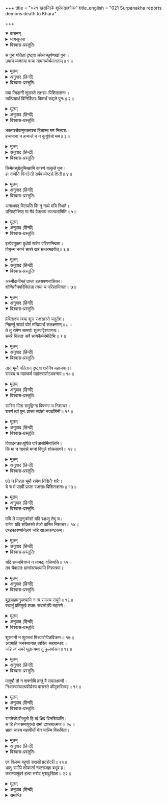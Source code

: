 +++
title = "०२१ खरान्तिके शूर्पणखाशोकः"
title_english = "021 Surpanakha reports demons death to Khara"

+++
<details open><summary>वाचनम्</summary>
<div caption="श्रीराम-हरिसीताराममूर्ति-घनपाठिभ्यां वचनम्" class="audioEmbed" src="https://archive.org/download/Ramayana-recitation-Sriram-harisItArAmamUrti-Ghanapaati-v2/Kanda_3/Kanda_3_ARK-021-Kharamthike_Shoorpanakaa_Shokaha_.mp3"></div>
</details>

<details><summary>भागसूचना</summary>

21. शूर्पणखाका खरके पास आकर उन राक्षसोंके वधका समाचार बताना और रामका भय दिखाकर उसे युद्धके लिये उत्तेजित करना
</details>

<details open><summary>विश्वास-प्रस्तुतिः</summary>

स पुनः पतितां दृष्ट्वा क्रोधाच्छूर्पणखां पुनः।  
उवाच व्यक्तया वाचा तामनर्थार्थमागताम्॥ १॥
</details>

<details><summary>मूलम्</summary>

स पुनः पतितां दृष्ट्वा क्रोधाच्छूर्पणखां पुनः।  
उवाच व्यक्तया वाचा तामनर्थार्थमागताम्॥ १॥
</details>

<details><summary>अनुवाद (हिन्दी)</summary>

शूर्पणखाको पुनः पृथ्वीपर पड़ी हुई देख अनर्थके लिये आयी हुई उस बहिनसे खरने क्रोधपूर्वक स्पष्ट वाणीमें फिर कहा—॥ १॥
</details>

<details open><summary>विश्वास-प्रस्तुतिः</summary>

मया त्विदानीं शूरास्ते राक्षसाः पिशिताशनाः।  
त्वत्प्रियार्थं विनिर्दिष्टाः किमर्थं रुद्यते पुनः॥ २॥
</details>

<details><summary>मूलम्</summary>

मया त्विदानीं शूरास्ते राक्षसाः पिशिताशनाः।  
त्वत्प्रियार्थं विनिर्दिष्टाः किमर्थं रुद्यते पुनः॥ २॥
</details>

<details><summary>अनुवाद (हिन्दी)</summary>

‘बहिन! मैंने तुम्हारा प्रिय करनेके लिये उस समय बहुत-से शूरवीर एवं मांसाहारी राक्षसोंको जानेकी आज्ञा दे दी थी, अब फिर तुम किसलिये रो रही हो?॥ २॥
</details>

<details open><summary>विश्वास-प्रस्तुतिः</summary>

भक्ताश्चैवानुरक्ताश्च हिताश्च मम नित्यशः।  
हन्यमाना न हन्यन्ते न न कुर्युर्वचो मम॥ ३॥
</details>

<details><summary>मूलम्</summary>

भक्ताश्चैवानुरक्ताश्च हिताश्च मम नित्यशः।  
हन्यमाना न हन्यन्ते न न कुर्युर्वचो मम॥ ३॥
</details>

<details><summary>अनुवाद (हिन्दी)</summary>

‘मैंने जिन राक्षसोंको भेजा था, वे मेरे भक्त, मुझमें अनुराग रखनेवाले और सदा मेरा हित चाहनेवाले हैं। वे किसीके मारनेपर भी मर नहीं सकते। उनके द्वारा मेरी आज्ञाका पालन न हो, यह भी सम्भव नहीं है॥ ३॥
</details>

<details open><summary>विश्वास-प्रस्तुतिः</summary>

किमेतच्छ्रोतुमिच्छामि कारणं यत्कृते पुनः।  
हा नाथेति विनर्दन्ती सर्पवच्चेष्टसे क्षितौ॥ ४॥
</details>

<details><summary>मूलम्</summary>

किमेतच्छ्रोतुमिच्छामि कारणं यत्कृते पुनः।  
हा नाथेति विनर्दन्ती सर्पवच्चेष्टसे क्षितौ॥ ४॥
</details>

<details><summary>अनुवाद (हिन्दी)</summary>

‘फिर ऐसा कौन-सा कारण उपस्थित हो गया, जिसके लिये तुम ‘हा नाथ’ की पुकार मचाती हुई साँपकी तरह धरतीपर लोट रही हो। मैं उसे सुनना चाहता हूँ॥ ४॥
</details>

<details open><summary>विश्वास-प्रस्तुतिः</summary>

अनाथवद् विलपसि किं नु नाथे मयि स्थिते।  
उत्तिष्ठोत्तिष्ठ मा मैवं वैक्लव्यं त्यज्यतामिति॥ ५॥
</details>

<details><summary>मूलम्</summary>

अनाथवद् विलपसि किं नु नाथे मयि स्थिते।  
उत्तिष्ठोत्तिष्ठ मा मैवं वैक्लव्यं त्यज्यतामिति॥ ५॥
</details>

<details><summary>अनुवाद (हिन्दी)</summary>

‘मेरे-जैसे संरक्षकके रहते हुए तुम अनाथकी तरह विलाप क्यों करती हो? उठो! उठो!! इस तरह लोटो मत। घबराहट छोड़ दो’॥ ५॥
</details>

<details open><summary>विश्वास-प्रस्तुतिः</summary>

इत्येवमुक्ता दुर्धर्षा खरेण परिसान्त्विता।  
विमृज्य नयने सास्रे खरं भ्रातरमब्रवीत्॥ ६॥
</details>

<details><summary>मूलम्</summary>

इत्येवमुक्ता दुर्धर्षा खरेण परिसान्त्विता।  
विमृज्य नयने सास्रे खरं भ्रातरमब्रवीत्॥ ६॥
</details>

<details><summary>अनुवाद (हिन्दी)</summary>

खरके इस प्रकार सान्त्वना देनेपर वह दुर्धर्षराक्षसी अपने आँसूभरे नेत्रोंको पोंछकर भाई खरसे बोली—॥
</details>

<details open><summary>विश्वास-प्रस्तुतिः</summary>

अस्मीदानीमहं प्राप्ता हतश्रवणनासिका।  
शोणितौघपरिक्लिन्ना त्वया च परिसान्त्विता॥ ७॥
</details>

<details><summary>मूलम्</summary>

अस्मीदानीमहं प्राप्ता हतश्रवणनासिका।  
शोणितौघपरिक्लिन्ना त्वया च परिसान्त्विता॥ ७॥
</details>

<details><summary>अनुवाद (हिन्दी)</summary>

‘भैया मैं इस समय फिर तुम्हारे पास क्यों आयी हूँ—यह बताती हूँ, सुनो—मेरे नाक-कान कट गये और मैं खूनकी धारासे नहा उठी, उस अवस्थामें जब पहली बार मैं आयी थी, तब तुमने मुझे बड़ी सान्त्वना दी थी॥ ७॥
</details>

<details open><summary>विश्वास-प्रस्तुतिः</summary>

प्रेषिताश्च त्वया शूरा राक्षसास्ते चतुर्दश।  
निहन्तुं राघवं घोरं मत्प्रियार्थं सलक्ष्मणम्॥ ८॥  
ते तु रामेण सामर्षाः शूलपट्टिशपाणयः।  
समरे निहताः सर्वे सायकैर्मर्मभेदिभिः॥ ९॥
</details>

<details><summary>मूलम्</summary>

प्रेषिताश्च त्वया शूरा राक्षसास्ते चतुर्दश।  
निहन्तुं राघवं घोरं मत्प्रियार्थं सलक्ष्मणम्॥ ८॥  
ते तु रामेण सामर्षाः शूलपट्टिशपाणयः।  
समरे निहताः सर्वे सायकैर्मर्मभेदिभिः॥ ९॥
</details>

<details><summary>अनुवाद (हिन्दी)</summary>

‘तत्पश्चात् मेरा प्रिय करनेके लिये लक्ष्मणसहित रामका वध करनेके उद्देश्यसे तुमने जो वे चौदह शूरवीर राक्षस भेजे थे, वे सब-के-सब अमर्षमें भरकर हाथोंमें शूल और पट्टिश लिये वहाँ जा पहुँचे, परंतु रामने अपने मर्मभेदी बाणोंद्वारा उन सबको समराङ्गणमें मार गिराया॥ ८-९॥
</details>

<details open><summary>विश्वास-प्रस्तुतिः</summary>

तान् भूमौ पतितान् दृष्ट्वा क्षणेनैव महाजवान्।  
रामस्य च महत्कर्म महांस्त्रासोऽभवन्मम॥ १०॥
</details>

<details><summary>मूलम्</summary>

तान् भूमौ पतितान् दृष्ट्वा क्षणेनैव महाजवान्।  
रामस्य च महत्कर्म महांस्त्रासोऽभवन्मम॥ १०॥
</details>

<details><summary>अनुवाद (हिन्दी)</summary>

‘उन महान् वेगशाली निशाचरोंको क्षणभरमें ही धराशायी हुआ देख रामके उस महान् पराक्रमपर दृष्टिपात करके मेरे मनमें बड़ा भय उत्पन्न हो गया॥
</details>

<details open><summary>विश्वास-प्रस्तुतिः</summary>

सास्मि भीता समुद्विग्ना विषण्णा च निशाचर।  
शरणं त्वां पुनः प्राप्ता सर्वतो भयदर्शिनी॥ ११॥
</details>

<details><summary>मूलम्</summary>

सास्मि भीता समुद्विग्ना विषण्णा च निशाचर।  
शरणं त्वां पुनः प्राप्ता सर्वतो भयदर्शिनी॥ ११॥
</details>

<details><summary>अनुवाद (हिन्दी)</summary>

‘निशाचरराज! मैं भयभीत, उद्विग्न और विषादग्रस्त हो गयी हूँ। मुझे सब ओर भय-ही-भय दिखायी देता है, इसीलिये फिर तुम्हारी शरणमें आयी हूँ॥ ११॥
</details>

<details open><summary>विश्वास-प्रस्तुतिः</summary>

विषादनक्राध्युषिते परित्रासोर्मिमालिनि।  
किं मां न त्रायसे मग्नां विपुले शोकसागरे॥ १२॥
</details>

<details><summary>मूलम्</summary>

विषादनक्राध्युषिते परित्रासोर्मिमालिनि।  
किं मां न त्रायसे मग्नां विपुले शोकसागरे॥ १२॥
</details>

<details><summary>अनुवाद (हिन्दी)</summary>

‘मैं शोकके उस विशाल समुद्रमें डूब गयी हूँ, जहाँ विषादरूपी मगर निवास करते हैं और त्रासकी तरङ्गमालाएँ उठती रहती हैं। तुम उस शोकसागरसे मेरा उद्धार क्यों नहीं करते हो?॥ १२॥
</details>

<details open><summary>विश्वास-प्रस्तुतिः</summary>

एते च निहता भूमौ रामेण निशितैः शरैः।  
ये च मे पदवीं प्राप्ता राक्षसाः पिशिताशनाः॥ १३॥
</details>

<details><summary>मूलम्</summary>

एते च निहता भूमौ रामेण निशितैः शरैः।  
ये च मे पदवीं प्राप्ता राक्षसाः पिशिताशनाः॥ १३॥
</details>

<details><summary>अनुवाद (हिन्दी)</summary>

‘जो मांसभक्षी राक्षस मेरे साथ गये थे, वे सब-के-सब रामके पैने बाणोंसे मारे जाकर पृथ्वीपर पड़े हैं॥
</details>

<details open><summary>विश्वास-प्रस्तुतिः</summary>

मयि ते यद्यनुक्रोशो यदि रक्षःसु तेषु च।  
रामेण यदि शक्तिस्ते तेजो वास्ति निशाचर॥ १४॥  
दण्डकारण्यनिलयं जहि राक्षसकण्टकम्।
</details>

<details><summary>मूलम्</summary>

मयि ते यद्यनुक्रोशो यदि रक्षःसु तेषु च।  
रामेण यदि शक्तिस्ते तेजो वास्ति निशाचर॥ १४॥  
दण्डकारण्यनिलयं जहि राक्षसकण्टकम्।
</details>

<details><summary>अनुवाद (हिन्दी)</summary>

‘राक्षसराज! यदि मुझपर और उन मरे हुए राक्षसोंपर तुम्हें दया आती हो तथा यदि रामके साथ लोहा लेनेके लिये तुममें शक्ति और तेज हो तो उन्हें मार डालो; क्योंकि दण्डकारण्यमें घर बनाकर रहनेवाले राम राक्षसोंके लिये कण्टक हैं॥ १४ १/२॥
</details>

<details open><summary>विश्वास-प्रस्तुतिः</summary>

यदि रामममित्रघ्नं न त्वमद्य वधिष्यसि॥ १५॥  
तव चैवाग्रतः प्राणांस्त्यक्ष्यामि निरपत्रपा।
</details>

<details><summary>मूलम्</summary>

यदि रामममित्रघ्नं न त्वमद्य वधिष्यसि॥ १५॥  
तव चैवाग्रतः प्राणांस्त्यक्ष्यामि निरपत्रपा।
</details>

<details><summary>अनुवाद (हिन्दी)</summary>

‘यदि तुम आज ही शत्रुघाती रामका वध नहीं कर डालोगे तो मैं तुम्हारे सामने ही अपने प्राण त्याग दूँगी; क्योंकि मेरी लाज लुट चुकी है॥ १५ १/२॥
</details>

<details open><summary>विश्वास-प्रस्तुतिः</summary>

बुद्ध्याहमनुपश्यामि न त्वं रामस्य संयुगे॥ १६॥  
स्थातुं प्रतिमुखे शक्तः सबलोऽपि महारणे।
</details>

<details><summary>मूलम्</summary>

बुद्ध्याहमनुपश्यामि न त्वं रामस्य संयुगे॥ १६॥  
स्थातुं प्रतिमुखे शक्तः सबलोऽपि महारणे।
</details>

<details><summary>अनुवाद (हिन्दी)</summary>

‘मैं बुद्धिसे बारंबार सोचकर देखती हूँ कि तुम महासमरमें सबल होकर भी रामके सामने युद्धमें नहीं ठहर सकोगे॥ १६ १/२॥
</details>

<details open><summary>विश्वास-प्रस्तुतिः</summary>

शूरमानी न शूरस्त्वं मिथ्यारोपितविक्रमः॥ १७॥  
अपयाहि जनस्थानात् त्वरितः सहबान्धवः।  
जहि त्वं समरे मूढान्यथा तु कुलपांसन॥ १८॥
</details>

<details><summary>मूलम्</summary>

शूरमानी न शूरस्त्वं मिथ्यारोपितविक्रमः॥ १७॥  
अपयाहि जनस्थानात् त्वरितः सहबान्धवः।  
जहि त्वं समरे मूढान्यथा तु कुलपांसन॥ १८॥
</details>

<details><summary>अनुवाद (हिन्दी)</summary>

‘तुम अपनेको शूरवीर मानते हो, किंतु तुममें शौर्य है ही नहीं। तुमने झूठे ही अपने-आपमें पराक्रमका आरोप कर लिया है। मूढ़! तुम समराङ्गणमें उन दोनोंको मार डालो अन्यथा अपने कुलमें कलङ्क लगाकर भाई-बन्धुओंके साथ तुरंत ही इस जनस्थानसे भाग जाओ॥ १७-१८॥
</details>

<details open><summary>विश्वास-प्रस्तुतिः</summary>

मानुषौ तौ न शक्नोषि हन्तुं वै रामलक्ष्मणौ।  
निःसत्त्वस्याल्पवीर्यस्य वासस्ते कीदृशस्त्विह॥ १९॥
</details>

<details><summary>मूलम्</summary>

मानुषौ तौ न शक्नोषि हन्तुं वै रामलक्ष्मणौ।  
निःसत्त्वस्याल्पवीर्यस्य वासस्ते कीदृशस्त्विह॥ १९॥
</details>

<details><summary>अनुवाद (हिन्दी)</summary>

‘राम और लक्ष्मण मनुष्य हैं, यदि उन्हें भी मारनेकी तुममें शक्ति नहीं है तो तुम्हारे-जैसे निर्बल और पराक्रमशून्य राक्षसका यहाँ रहना कैसे सम्भव हो सकता है?॥ १९॥
</details>

<details open><summary>विश्वास-प्रस्तुतिः</summary>

रामतेजोऽभिभूतो हि त्वं क्षिप्रं विनशिष्यसि।  
स हि तेजःसमायुक्तो रामो दशरथात्मजः॥ २०॥  
भ्राता चास्य महावीर्यो येन चास्मि विरूपिता।
</details>

<details><summary>मूलम्</summary>

रामतेजोऽभिभूतो हि त्वं क्षिप्रं विनशिष्यसि।  
स हि तेजःसमायुक्तो रामो दशरथात्मजः॥ २०॥  
भ्राता चास्य महावीर्यो येन चास्मि विरूपिता।
</details>

<details><summary>अनुवाद (हिन्दी)</summary>

‘तुम रामके तेजसे पराजित होकर शीघ्र ही नष्ट हो जाओगे; क्योंकि दशरथकुमार राम बड़े तेजस्वी हैं। उनका भाई भी महान् पराक्रमी है, जिसने मुझे नाक-कानसे हीन करके अत्यन्त कुरूप बना दिया’॥ २० १/२॥
</details>

<details open><summary>विश्वास-प्रस्तुतिः</summary>

एवं विलप्य बहुशो राक्षसी प्रदरोदरी॥ २१॥  
भ्रातुः समीपे शोकार्ता नष्टसञ्ज्ञा बभूव ह।  
कराभ्यामुदरं हत्वा रुरोद भृशदुःखिता॥ २२॥
</details>

<details><summary>मूलम्</summary>

एवं विलप्य बहुशो राक्षसी प्रदरोदरी॥ २१॥  
भ्रातुः समीपे शोकार्ता नष्टसञ्ज्ञा बभूव ह।  
कराभ्यामुदरं हत्वा रुरोद भृशदुःखिता॥ २२॥
</details>

<details><summary>अनुवाद (हिन्दी)</summary>

इस प्रकार बहुत विलाप करके गुफाके समान गहरे पेटवाली वह राक्षसी शोकसे आतुर हो अपने भाईके पास मूर्च्छित-सी हो गयी और अत्यन्त दुःखी हो दोनों हाथोंसे पेट पीटती हुई फूट-फूटकर रोने लगी॥ २१-२२॥
</details>

<details><summary>समाप्तिः</summary>

इत्यार्षे श्रीमद्रामायणे वाल्मीकीये आदिकाव्येऽरण्यकाण्डे एकविंशः सर्गः॥ २१॥  
इस प्रकार श्रीवाल्मीकिनिर्मित आर्षरामायण आदिकाव्यके अरण्यकाण्डमें इक्कीसवाँ सर्ग पूरा हुआ॥ २१॥
</details>


